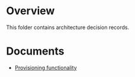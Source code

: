 # Overview

This folder contains architecture decision records.

# Documents

- [Provisioning functionality](./provisioning.md)

